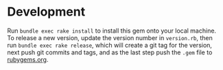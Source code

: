 # Development

Run `bundle exec rake install` to install this gem onto your local machine. To release a new version, update the version number in `version.rb`, then run `bundle exec rake release`, which will create a git tag for the version, next push git commits and tags, and as the last step push the `.gem` file to [rubygems.org](https://rubygems.org).
